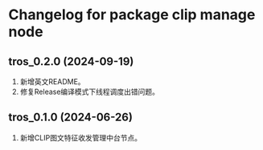# Changelog for package clip manage node

tros_0.2.0 (2024-09-19)
------------------
1. 新增英文README。
2. 修复Release编译模式下线程调度出错问题。

tros_0.1.0 (2024-06-26)
------------------
1. 新增CLIP图文特征收发管理中台节点。